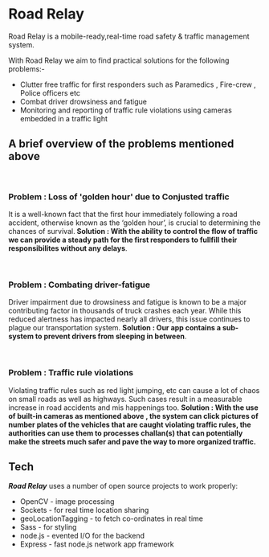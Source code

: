<h1>Road Relay</h1>
Road Relay is a mobile-ready,real-time road safety & traffic management system.

With Road Relay we aim to find practical solutions for the following problems:-
<ul>
  <li>Clutter free traffic for first responders such as Paramedics , Fire-crew , Police officers etc</li>
  <li>Combat driver drowsiness and fatigue</li>
  <li>Monitoring and reporting of traffic rule violations using cameras embedded in a traffic light </li>
</ul>

<h2>A brief overview of the problems mentioned above</h2><br />

<h3>Problem : Loss of 'golden hour' due to Conjusted traffic</h3>
<p>
 It is a well-known fact that the first hour immediately following a road accident,
  otherwise known as the ‘golden hour’, is crucial to determining the chances of survival.<b>  Solution : With the ability to control the flow of traffic 
  we can provide a steady path for the first responders to fullfill their responsibilites without any delays</b>.
</p>
<br />

<h3>Problem : Combating driver-fatigue</h3>
<p>
Driver impairment due to drowsiness and fatigue is known to be a major contributing factor in thousands of truck crashes each year.
While this reduced alertness has impacted nearly all drivers, this issue continues to plague our transportation system. <b>Solution : Our app contains
a sub-system to prevent drivers from sleeping in between</b>.
</p>
<br />

<h3>Problem : Traffic rule violations</h3>
<p>
Violating traffic rules such as red light jumping, etc can cause a lot of chaos on small roads as well as highways. Such cases result in a measurable increase in road accidents and mis happenings too.
<b>Solution : With the use of built-in cameras as mentioned above , the system can click pictures of number plates of the vehicles that are caught
violating traffic rules, the authorities can use them to processes challan(s) that can potentially make the streets much safer and pave the way to more 
organized traffic.</b>
</p>

<h2><b>Tech</b></h2>
<b><i>Road Relay</i></b> uses a number of open source projects to work properly:
<ul>
  <li>OpenCV - image processing</li>
  <li>Sockets - for real time location sharing</li>
  <li>geoLocationTagging - to fetch co-ordinates in real time</li>
  <li>Sass - for styling</li>
  <li>node.js - evented I/O for the backend</li>
  <li>Express - fast node.js network app framework</li>
</ul>

<br />
